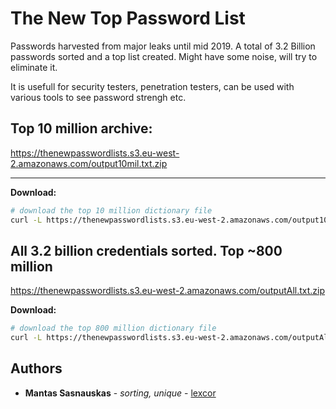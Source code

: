 # The New Top Password List

Passwords harvested from major leaks until mid 2019. A total of 3.2 Billion passwords sorted and a top list created. Might have some noise, will try to eliminate it.

It is usefull for security testers, penetration testers, can be used with various tools to see password strengh etc.

## Top 10 million archive:
https://thenewpasswordlists.s3.eu-west-2.amazonaws.com/output10mil.txt.zip
- - -
**Download:**
```bash
# download the top 10 million dictionary file
curl -L https://thenewpasswordlists.s3.eu-west-2.amazonaws.com/output10mil.txt.zip -o output10mil.txt.zip
```
## All 3.2 billion credentials sorted. Top ~800 million
https://thenewpasswordlists.s3.eu-west-2.amazonaws.com/outputAll.txt.zip

**Download:**
```bash
# download the top 800 million dictionary file
curl -L https://thenewpasswordlists.s3.eu-west-2.amazonaws.com/outputAll.txt.zip -o outputAll.txt.zip
```

## Authors

* **Mantas Sasnauskas** - *sorting, unique* - [lexcor](https://github.com/lexcor)
